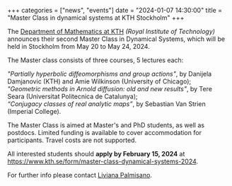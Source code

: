 +++
categories = ["news", "events"]
date = "2024-01-07 14:30:00"
title = "Master Class in dynamical systems at KTH Stockholm"
+++

The [Department of Mathematics at KTH](https://www.kth.se/math) *(Royal Institute of 
Technology)* announces their second Master Class in Dynamical Systems, which will be 
held in Stockholm from May 20 to May 24, 2024. 

The Master class consists of three courses, 5 lectures each:

*"Partially hyperbolic diffeomorphisms and group actions"*, by Danijela 
Damjanovic (KTH) and Amie Wilkinson (University of Chicago);  
*"Geometric methods in Arnold diffusion: old and new results"*, by Tere Seara 
(Universitat Politecnica de Catalunya);  
*“Conjugacy classes of real analytic maps”*, by Sebastian Van Strien (Imperial 
College). 

The Master Class is aimed at Master's and PhD students, as well as postdocs. Limited 
funding is available to cover accommodation for participants. Travel costs are not 
supported.

All interested students should **apply by February 15, 2024** at 
<https://www.kth.se/form/master-class-dynamical-systems-2024>.

For further info please contact [Liviana Palmisano](mailto:liviana@kth.se).
